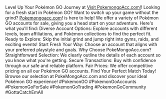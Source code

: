 Level Up Your Pokémon GO Journey at [Visit PokemongoAcc.com!](https://www.pokemongoacc.com)!
Looking for a fresh start in Pokémon GO? Want to switch up your game without the grind?
[Pokemongoacc.com](https://www.pokemongoacc.com)! is here to help! We offer a variety of Pokémon GO accounts for sale, giving you a head start on your adventure.
Here's what you'll find:
Diverse Account Options: Explore accounts with different levels, team affiliations, and Pokémon collections to find the perfect fit.
Ready to Explore: Skip the initial grind and jump right into gyms, raids, and exciting events!
Start Fresh Your Way: Choose an account that aligns with your preferred playstyle and goals.
Why Choose PokeMongoAcc.com?
Straightforward Selection: We clearly outline the details of each account so you know what you're getting.
Secure Transactions: Buy with confidence through our safe and reliable platform.
Fair Prices: We offer competitive pricing on all our Pokémon GO accounts.
Find Your Perfect Match Today!
Browse our selection at PokeMongoAcc.com and discover your ideal Pokémon GO experience!
#PokemonGO #PokemonGoAccounts #PokemonGoForSale #PokemonGoTrading #PokemonGoCommunity #GottaCatchEmAll
